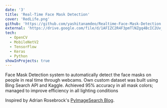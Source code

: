 ```yaml
---
date: '3'
title: 'Real-Time Face Mask Detection'
cover: 'RedLife.png'
github: 'https://github.com/yashitanamdeo/Realtime-Face-Mask-Detection'
external: 'https://drive.google.com/file/d/1AFIZC2R4F3pmTlNZgq4BcIC2Uv_l2UGI/view?usp=sharing'
tech:
  - OpenCV
  - MobileNetV2
  - TensorFlow
  - Keras
  - Python
showInProjects: true
---
```


Face Mask Detection system to automatically detect the face masks on people in real time through webcams. Own custom dataset was built using Bing Search API and Kaggle. Achieved 95% accuracy in all mask colors; managed to improve efficiency in all lighting conditions

Inspired by Adrian Rosebrock's [PyImageSearch Blog](https://www.pyimagesearch.com/2020/05/04/covid-19-face-mask-detector-with-opencv-keras-tensorflow-and-deep-learning/).
